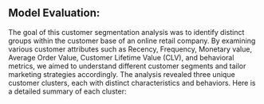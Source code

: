 ## Model Evaluation: 
The goal of this customer segmentation analysis was to identify distinct groups within the customer base of an online retail company. By examining various customer attributes such as Recency, Frequency, Monetary value, Average Order Value,
Customer Lifetime Value (CLV), and behavioral metrics, we aimed to understand different customer segments and tailor marketing strategies accordingly.
The analysis revealed three unique customer clusters, each with distinct characteristics and behaviors. Here is a detailed summary of each cluster:
